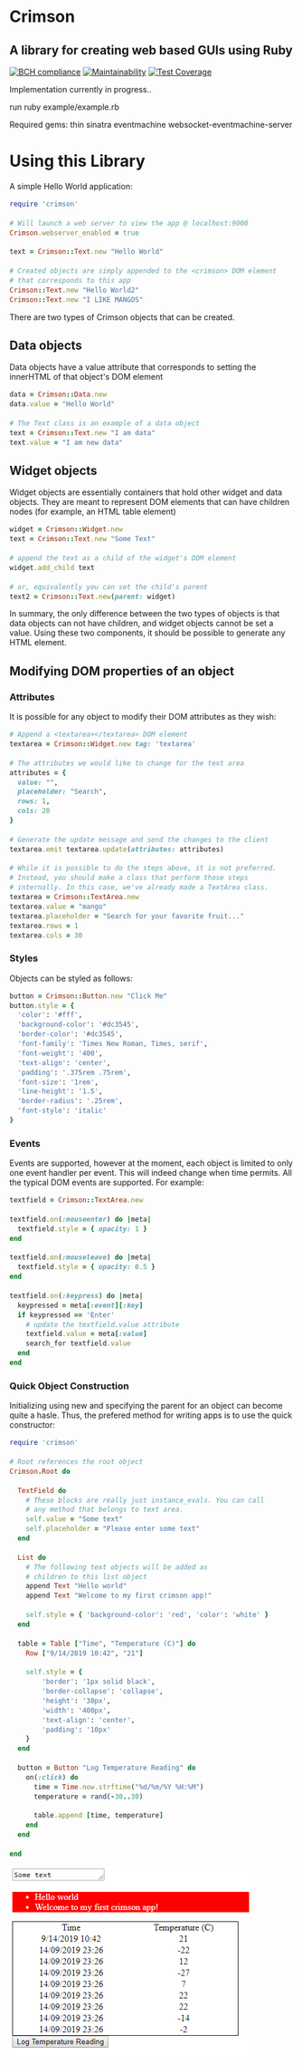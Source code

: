 # Crimson
## A library for creating web based GUIs using Ruby

[![BCH compliance](https://bettercodehub.com/edge/badge/rizwan146/crimson?branch=master)](https://bettercodehub.com/)
[![Maintainability](https://api.codeclimate.com/v1/badges/ff7408645e0200a86bb4/maintainability)](https://codeclimate.com/github/rizwan146/crimson/maintainability)
[![Test Coverage](https://api.codeclimate.com/v1/badges/ff7408645e0200a86bb4/test_coverage)](https://codeclimate.com/github/rizwan146/crimson/test_coverage)

Implementation currently in progress..

run ruby example/example.rb

Required gems:
thin sinatra eventmachine websocket-eventmachine-server

# Using this Library

A simple Hello World application:
```ruby
require 'crimson'

# Will launch a web server to view the app @ localhost:9000
Crimson.webserver_enabled = true

text = Crimson::Text.new "Hello World"

# Created objects are simply appended to the <crimson> DOM element
# that corresponds to this app
Crimson::Text.new "Hello World2"
Crimson::Text.new "I LIKE MANGOS"
```

There are two types of Crimson objects that can be created.

## Data objects

Data objects have a value attribute that corresponds to setting the
innerHTML of that object's DOM element

```ruby
data = Crimson::Data.new
data.value = "Hello World"

# The Text class is an example of a data object
text = Crimson::Text.new "I am data"
text.value = "I am new data"
```

## Widget objects

Widget objects are essentially containers that hold other
widget and data objects. They are meant to represent DOM elements
that can have children nodes (for example, an HTML table element)

```ruby
widget = Crimson::Widget.new
text = Crimson::Text.new "Some Text"

# append the text as a child of the widget's DOM element
widget.add_child text

# or, equivalently you can set the child's parent
text2 = Crimson::Text.new(parent: widget)
```

In summary, the only difference between the two types of objects is that
data objects can not have children, and widget objects cannot be set a value. 
Using these two components, it should be possible to generate any HTML element.

## Modifying DOM properties of an object

### Attributes

It is possible for any object to modify their DOM attributes as they wish:
```ruby
# Append a <textarea></textarea> DOM element
textarea = Crimson::Widget.new tag: 'textarea'

# The attributes we would like to change for the text area
attributes = {
  value: "",
  placeholder: "Search",
  rows: 1,
  cols: 20
}

# Generate the update message and send the changes to the client
textarea.emit textarea.update(attributes: attributes)

# While it is possible to do the steps above, it is not preferred.
# Instead, you should make a class that perform those steps
# internally. In this case, we've already made a TextArea class.
textarea = Crimson::TextArea.new
textarea.value = "mango"
textarea.placeholder = "Search for your favorite fruit..."
textarea.rows = 1
textarea.cols = 30
```

### Styles

Objects can be styled as follows:

```ruby
button = Crimson::Button.new "Click Me"
button.style = {
  'color': '#fff',
  'background-color': '#dc3545',
  'border-color': '#dc3545',
  'font-family': 'Times New Roman, Times, serif',
  'font-weight': '400',
  'text-align': 'center',
  'padding': '.375rem .75rem',
  'font-size': '1rem',
  'line-height': '1.5',
  'border-radius': '.25rem',
  'font-style': 'italic'
}
```

### Events

Events are supported, however at the moment, each object is limited to only one event handler per
event. This will indeed change when time permits. All the typical DOM events are supported. For example:

```ruby
textfield = Crimson::TextArea.new

textfield.on(:mouseenter) do |meta|
  textfield.style = { opacity: 1 }
end

textfield.on(:mouseleave) do |meta|
  textfield.style = { opacity: 0.5 }
end

textfield.on(:keypress) do |meta|
  keypressed = meta[:event][:key]
  if keypressed == 'Enter'
    # update the textfield.value attribute
    textfield.value = meta[:value]
    search_for textfield.value
  end
end
```

### Quick Object Construction

Initializing using new and specifying the parent for an object can become
quite a hasle. Thus, the prefered method for writing apps is to use the quick
constructor:

```ruby
require 'crimson'

# Root references the root object
Crimson.Root do
  
  TextField do
    # These blocks are really just instance_evals. You can call
    # any method that belongs to text area.
    self.value = "Some text"
    self.placeholder = "Please enter some text"
  end

  List do
    # The following text objects will be added as
    # children to this list object
    append Text "Hello world"
    append Text "Welcome to my first crimson app!"

    self.style = { 'background-color': 'red', 'color': 'white' }
  end

  table = Table ["Time", "Temperature (C)"] do
    Row ["9/14/2019 10:42", "21"]

    self.style = {
        'border': '1px solid black',
        'border-collapse': 'collapse',
        'height': '30px',
        'width': '400px',
        'text-align': 'center',
        'padding': '10px'
    }
  end

  button = Button "Log Temperature Reading" do
    on(:click) do
      time = Time.now.strftime("%d/%m/%Y %H:%M")
      temperature = rand(-30..30)

      table.append [time, temperature]
    end
  end

end
```

![alt text](https://github.com/rizwan146/crimson/blob/master/doc/images/temperature-readme-example.PNG "Temperature Logger Example")
